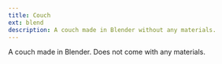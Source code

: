 ```yaml
---
title: Couch
ext: blend
description: A couch made in Blender without any materials.
---
```

A couch made in Blender. Does not come with any materials.